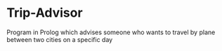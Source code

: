 # Trip-Advisor
Program in Prolog which advises someone who wants to travel by plane between two cities on a specific day
